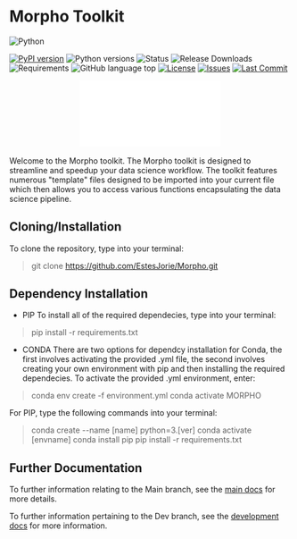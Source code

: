 # Morpho Toolkit
![Python](https://img.shields.io/badge/language-python-blue?logo=python&logoColor=white)

[![PyPI version](https://img.shields.io/pypi/v/MORPHO-toolkit?label=PyPI)](https://pypi.org/project/MORPHO-toolkit/)
![Python versions](https://img.shields.io/pypi/pyversions/MORPHO-toolkit)
![Status](https://img.shields.io/badge/status-in%20development-orange)
![Release Downloads](https://img.shields.io/github/downloads/EstesJorie/Morpho/v0.1.3-dev/total)
![Requirements](https://img.shields.io/librariesio/release/pypi/MORPHO-toolkit)
![GitHub language top](https://img.shields.io/github/languages/top/EstesJorie/Morpho)
[![License](https://img.shields.io/github/license/EstesJorie/Morpho)](https://github.com/EstesJorie/Morpho/blob/main/LICENSE)
[![Issues](https://img.shields.io/github/issues/EstesJorie/Morpho)](https://github.com/EstesJorie/Morpho/issues)
[![Last Commit](https://img.shields.io/github/last-commit/EstesJorie/Morpho)](https://github.com/EstesJorie/Morpho/commits/main)




<p align="center">
    <img src="images/MORPHO_light_header.png" alt="Morpho Header" width="50%">
</p>

 Welcome to the Morpho toolkit. The Morpho toolkit is designed to streamline and
 speedup your data science workflow. The toolkit features numerous "template" files
 designed to be imported into your current file which then allows you to access
 various functions encapsulating the data science pipeline.
 
 ## Cloning/Installation 
 
 To clone the repository, type into your terminal:
 
 > git clone https://github.com/EstesJorie/Morpho.git

## Dependency Installation

- PIP
To install all of the required dependecies, type into your terminal:

> pip install -r requirements.txt

- CONDA
There are two options for dependcy installation for Conda, the first involves activating the provided .yml file, the second involves creating your own environment with pip and then installing the required dependecies. To activate the provided .yml environment, enter:

> conda env create -f environment.yml
> conda activate MORPHO

For PIP, type the following commands into your terminal:

> conda create --name [name] python=3.[ver]
> conda activate [envname]
> conda install pip
> pip install -r requirements.txt

## Further Documentation

To further information relating to the Main branch, see the [main docs](docs/README-main.md) for more details.

To further information pertaining to the Dev branch, see the [development docs](docs/README-dev.md) for more information.
